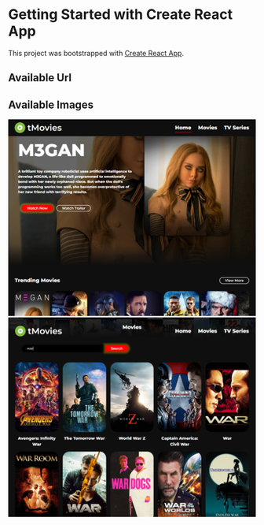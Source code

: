 # Getting Started with Create React App

This project was bootstrapped with [Create React App](https://github.com/facebook/create-react-app).

## Available Url

## Available Images

![alt Dark Mode](https://github.com/aitorqc/trending-movies/blob/main/public/captura.png)
![alt Dark Mode](https://github.com/aitorqc/trending-movies/blob/main/public/captura2.png)